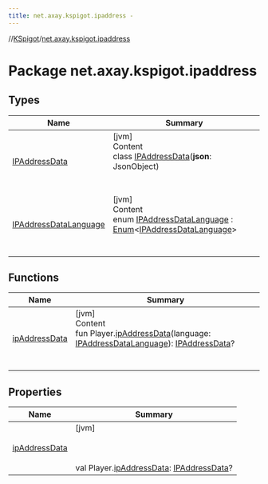 ```yaml
---
title: net.axay.kspigot.ipaddress -
---
```

//[KSpigot](../index.md)/[net.axay.kspigot.ipaddress](index.md)



# Package net.axay.kspigot.ipaddress  


## Types  
  
|  Name|  Summary| 
|---|---|
| [IPAddressData](-i-p-address-data/index.md)| [jvm]  <br>Content  <br>class [IPAddressData](-i-p-address-data/index.md)(**json**: JsonObject)  <br><br><br>
| [IPAddressDataLanguage](-i-p-address-data-language/index.md)| [jvm]  <br>Content  <br>enum [IPAddressDataLanguage](-i-p-address-data-language/index.md) : [Enum](https://kotlinlang.org/api/latest/jvm/stdlib/kotlin/-enum/index.html)<[IPAddressDataLanguage](-i-p-address-data-language/index.md)>   <br><br><br>


## Functions  
  
|  Name|  Summary| 
|---|---|
| [ipAddressData](ip-address-data.md)| [jvm]  <br>Content  <br>fun Player.[ipAddressData](ip-address-data.md)(language: [IPAddressDataLanguage](-i-p-address-data-language/index.md)): [IPAddressData](-i-p-address-data/index.md)?  <br><br><br>


## Properties  
  
|  Name|  Summary| 
|---|---|
| [ipAddressData](index.md#net.axay.kspigot.ipaddress//ipAddressData/org.bukkit.entity.Player#/PointingToDeclaration/)|  [jvm] <br><br><br><br>val Player.[ipAddressData](index.md#net.axay.kspigot.ipaddress//ipAddressData/org.bukkit.entity.Player#/PointingToDeclaration/): [IPAddressData](-i-p-address-data/index.md)?   <br>

